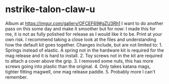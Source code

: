 # nstrike-talon-claw-u
Album at https://imgur.com/gallery/OFCEF69#gZU3Rh1 I want to do another pass on this some day and make it smoother but for now: I made this for me, it is not as fully polished for release as I would like it to be. Print at your own risk. I recommend taking a close look at the files and understanding how the default kit goes together. Changes include, but are not limited to: 1. Springs instead of elastic. A spring not in the hardware kit is required for the mag release and it is hard to install. 2. Toy screws not in the kit are required to attach a cover above the grip. 3. I removed some nuts, this has more screws going into plastic than the original. 4. Only takes katana mags, tighter fitting magwell, one mag release paddle. 5. Probably more I can't remember.
